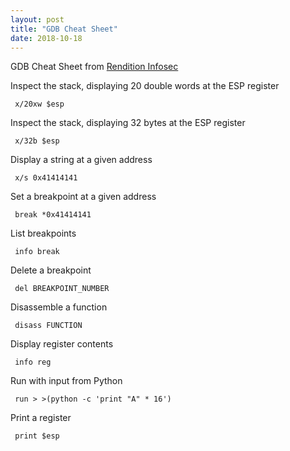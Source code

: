 ```yaml
---
layout: post
title: "GDB Cheat Sheet"
date: 2018-10-18
---
```


GDB Cheat Sheet from [Rendition Infosec](https://www.renditioninfosec.com/ "Rendition Infosec")

Inspect the stack, displaying 20 double words at the ESP register

<code> x/20xw $esp </code>

Inspect the stack, displaying 32 bytes at the ESP register

<code> x/32b $esp </code>

Display a string at a given address

<code> x/s 0x41414141 </code>

Set a breakpoint at a given address

<code> break *0x41414141 </code>

List breakpoints

<code> info break </code>

Delete a breakpoint

<code> del BREAKPOINT_NUMBER </code>

Disassemble a function

<code> disass FUNCTION </code>

Display register contents

<code> info reg </code>

Run with input from Python

<code> run > >(python -c 'print "A" * 16') </code>

Print a register

<code> print $esp </code>
